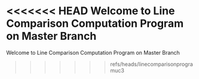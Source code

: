 <<<<<<< HEAD
Welcome to Line Comparison Computation Program on Master Branch
=======
Welcome to Line
Comparison Computation
Program on Master Branch
>>>>>>> refs/heads/linecomparisonprogramuc3
